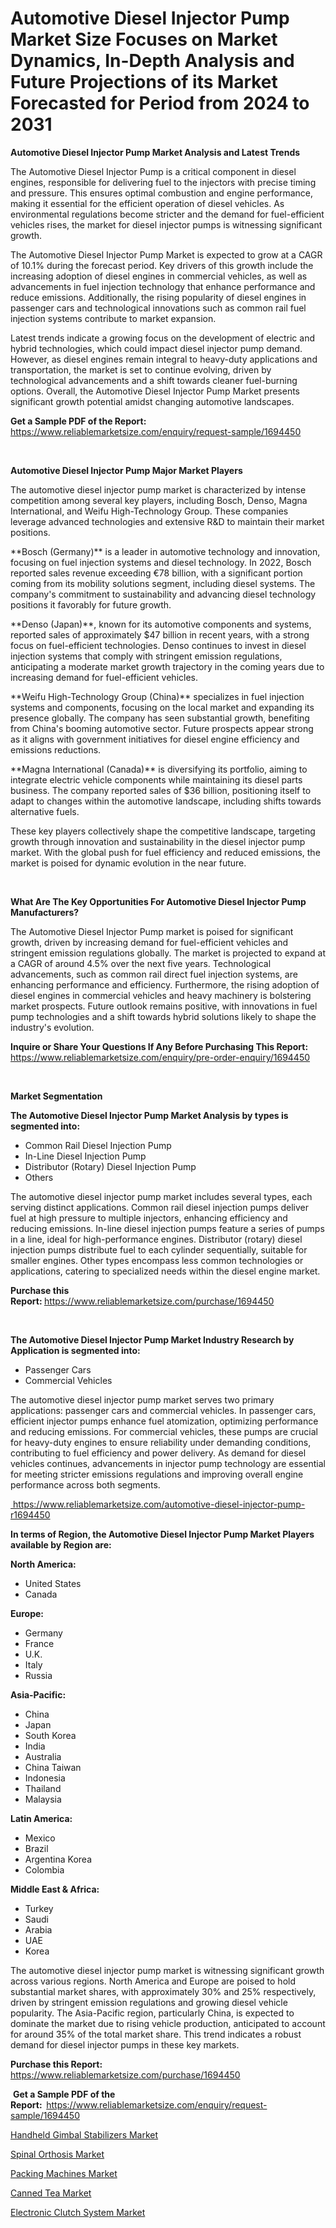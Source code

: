 <p><h1>Automotive Diesel Injector Pump Market Size Focuses on Market Dynamics, In-Depth Analysis and Future Projections of its Market Forecasted for Period from 2024 to 2031</h1></p><p><strong>Automotive Diesel Injector Pump Market Analysis and Latest Trends</strong></p>
<p><p>The Automotive Diesel Injector Pump is a critical component in diesel engines, responsible for delivering fuel to the injectors with precise timing and pressure. This ensures optimal combustion and engine performance, making it essential for the efficient operation of diesel vehicles. As environmental regulations become stricter and the demand for fuel-efficient vehicles rises, the market for diesel injector pumps is witnessing significant growth.</p><p>The Automotive Diesel Injector Pump Market is expected to grow at a CAGR of 10.1% during the forecast period. Key drivers of this growth include the increasing adoption of diesel engines in commercial vehicles, as well as advancements in fuel injection technology that enhance performance and reduce emissions. Additionally, the rising popularity of diesel engines in passenger cars and technological innovations such as common rail fuel injection systems contribute to market expansion.</p><p>Latest trends indicate a growing focus on the development of electric and hybrid technologies, which could impact diesel injector pump demand. However, as diesel engines remain integral to heavy-duty applications and transportation, the market is set to continue evolving, driven by technological advancements and a shift towards cleaner fuel-burning options. Overall, the Automotive Diesel Injector Pump Market presents significant growth potential amidst changing automotive landscapes.</p></p>
<p><strong>Get a Sample PDF of the Report:&nbsp;</strong> <a href="https://www.reliablemarketsize.com/enquiry/request-sample/1694450?utm_campaign=1143&utm_medium=2&utm_source=Github&utm_content=ia&utm_term=17122024&utm_id=automotive-diesel-injector-pump">https://www.reliablemarketsize.com/enquiry/request-sample/1694450</a></p>
<p>&nbsp;</p>
<p><strong>Automotive Diesel Injector Pump Major Market Players</strong></p>
<p><p>The automotive diesel injector pump market is characterized by intense competition among several key players, including Bosch, Denso, Magna International, and Weifu High-Technology Group. These companies leverage advanced technologies and extensive R&D to maintain their market positions.</p><p>**Bosch (Germany)** is a leader in automotive technology and innovation, focusing on fuel injection systems and diesel technology. In 2022, Bosch reported sales revenue exceeding €78 billion, with a significant portion coming from its mobility solutions segment, including diesel systems. The company's commitment to sustainability and advancing diesel technology positions it favorably for future growth.</p><p>**Denso (Japan)**, known for its automotive components and systems, reported sales of approximately $47 billion in recent years, with a strong focus on fuel-efficient technologies. Denso continues to invest in diesel injection systems that comply with stringent emission regulations, anticipating a moderate market growth trajectory in the coming years due to increasing demand for fuel-efficient vehicles.</p><p>**Weifu High-Technology Group (China)** specializes in fuel injection systems and components, focusing on the local market and expanding its presence globally. The company has seen substantial growth, benefiting from China's booming automotive sector. Future prospects appear strong as it aligns with government initiatives for diesel engine efficiency and emissions reductions.</p><p>**Magna International (Canada)** is diversifying its portfolio, aiming to integrate electric vehicle components while maintaining its diesel parts business. The company reported sales of $36 billion, positioning itself to adapt to changes within the automotive landscape, including shifts towards alternative fuels.</p><p>These key players collectively shape the competitive landscape, targeting growth through innovation and sustainability in the diesel injector pump market. With the global push for fuel efficiency and reduced emissions, the market is poised for dynamic evolution in the near future.</p></p>
<p>&nbsp;</p>
<p><strong>What Are The Key Opportunities For Automotive Diesel Injector Pump Manufacturers?</strong></p>
<p><p>The Automotive Diesel Injector Pump market is poised for significant growth, driven by increasing demand for fuel-efficient vehicles and stringent emission regulations globally. The market is projected to expand at a CAGR of around 4.5% over the next five years. Technological advancements, such as common rail direct fuel injection systems, are enhancing performance and efficiency. Furthermore, the rising adoption of diesel engines in commercial vehicles and heavy machinery is bolstering market prospects. Future outlook remains positive, with innovations in fuel pump technologies and a shift towards hybrid solutions likely to shape the industry's evolution.</p></p>
<p><strong>Inquire or Share Your Questions If Any Before Purchasing This Report:</strong> <a href="https://www.reliablemarketsize.com/enquiry/pre-order-enquiry/1694450?utm_campaign=1143&utm_medium=2&utm_source=Github&utm_content=ia&utm_term=17122024&utm_id=automotive-diesel-injector-pump">https://www.reliablemarketsize.com/enquiry/pre-order-enquiry/1694450</a></p>
<p>&nbsp;</p>
<p><strong>Market Segmentation</strong></p>
<p><strong>The Automotive Diesel Injector Pump Market Analysis by types is segmented into:</strong></p>
<p><ul><li>Common Rail Diesel Injection Pump</li><li>In-Line Diesel Injection Pump</li><li>Distributor (Rotary) Diesel Injection Pump</li><li>Others</li></ul></p>
<p><p>The automotive diesel injector pump market includes several types, each serving distinct applications. Common rail diesel injection pumps deliver fuel at high pressure to multiple injectors, enhancing efficiency and reducing emissions. In-line diesel injection pumps feature a series of pumps in a line, ideal for high-performance engines. Distributor (rotary) diesel injection pumps distribute fuel to each cylinder sequentially, suitable for smaller engines. Other types encompass less common technologies or applications, catering to specialized needs within the diesel engine market.</p></p>
<p><strong>Purchase this Report:&nbsp;</strong><a href="https://www.reliablemarketsize.com/purchase/1694450?utm_campaign=1143&utm_medium=2&utm_source=Github&utm_content=ia&utm_term=17122024&utm_id=automotive-diesel-injector-pump">https://www.reliablemarketsize.com/purchase/1694450</a></p>
<p>&nbsp;</p>
<p><strong>The Automotive Diesel Injector Pump Market Industry Research by Application is segmented into:</strong></p>
<p><ul><li>Passenger Cars</li><li>Commercial Vehicles</li></ul></p>
<p><p>The automotive diesel injector pump market serves two primary applications: passenger cars and commercial vehicles. In passenger cars, efficient injector pumps enhance fuel atomization, optimizing performance and reducing emissions. For commercial vehicles, these pumps are crucial for heavy-duty engines to ensure reliability under demanding conditions, contributing to fuel efficiency and power delivery. As demand for diesel vehicles continues, advancements in injector pump technology are essential for meeting stricter emissions regulations and improving overall engine performance across both segments.</p></p>
<p><a href="https://www.reliablemarketsize.com/automotive-diesel-injector-pump-r1694450?utm_campaign=1143&utm_medium=2&utm_source=Github&utm_content=ia&utm_term=17122024&utm_id=automotive-diesel-injector-pump">&nbsp;https://www.reliablemarketsize.com/automotive-diesel-injector-pump-r1694450</a></p>
<p><strong>In terms of Region, the Automotive Diesel Injector Pump Market Players available by Region are:</strong></p>
<p>
    <p> <strong> North America: </strong>
        <ul>
            <li>United States</li>
            <li>Canada</li>
        </ul>
        </p> 
    <p> <strong> Europe: </strong>
        <ul>
            <li>Germany</li>
            <li>France</li>
            <li>U.K.</li>
            <li>Italy</li>
            <li>Russia</li>
        </ul>
        </p> 
    <p> <strong> Asia-Pacific: </strong>
        <ul>
            <li>China</li>
            <li>Japan</li>
            <li>South Korea</li>
            <li>India</li>
            <li>Australia</li>
            <li>China Taiwan</li>
            <li>Indonesia</li>
            <li>Thailand</li>
            <li>Malaysia</li>
        </ul>
        </p> 
    <p> <strong> Latin America: </strong>
        <ul>
            <li>Mexico</li>
            <li>Brazil</li>
            <li>Argentina Korea</li>
            <li>Colombia</li>
        </ul>
        </p> 
    <p> <strong> Middle East & Africa: </strong>
        <ul>
            <li>Turkey</li>
            <li>Saudi</li>
            <li>Arabia</li>
            <li>UAE</li>
            <li>Korea</li>
        </ul>
    </p>
    </p>
<p><p>The automotive diesel injector pump market is witnessing significant growth across various regions. North America and Europe are poised to hold substantial market shares, with approximately 30% and 25% respectively, driven by stringent emission regulations and growing diesel vehicle popularity. The Asia-Pacific region, particularly China, is expected to dominate the market due to rising vehicle production, anticipated to account for around 35% of the total market share. This trend indicates a robust demand for diesel injector pumps in these key markets.</p></p>
<p><strong>Purchase this Report: </strong><a href="https://www.reliablemarketsize.com/purchase/1694450?utm_campaign=1143&utm_medium=2&utm_source=Github&utm_content=ia&utm_term=17122024&utm_id=automotive-diesel-injector-pump">https://www.reliablemarketsize.com/purchase/1694450</a></p>
<p>&nbsp;<strong>Get a Sample PDF of the Report:&nbsp;&nbsp;</strong><a href="https://www.reliablemarketsize.com/enquiry/request-sample/1694450?utm_campaign=1143&utm_medium=2&utm_source=Github&utm_content=ia&utm_term=17122024&utm_id=automotive-diesel-injector-pump">https://www.reliablemarketsize.com/enquiry/request-sample/1694450</a></p>
<p><strong></strong></p>
<p><p><a href="https://www.linkedin.com/pulse/disruption-innovation-handheld-gimbal-stabilizers-industry-8wq5f?utm_campaign=1143&utm_medium=2&utm_source=Github&utm_content=ia&utm_term=17122024&utm_id=automotive-diesel-injector-pump">Handheld Gimbal Stabilizers Market</a></p><p><a href="https://www.linkedin.com/pulse/spinal-orthosis-industry-projections-market-revenue-65-cagr-5d6sf?utm_campaign=1143&utm_medium=2&utm_source=Github&utm_content=ia&utm_term=17122024&utm_id=automotive-diesel-injector-pump">Spinal Orthosis Market</a></p><p><a href="https://github.com/lashaunm5st/Market-Research-Report-List-1/blob/main/packing-machines-market.md?utm_campaign=1143&utm_medium=2&utm_source=Github&utm_content=ia&utm_term=17122024&utm_id=automotive-diesel-injector-pump">Packing Machines Market</a></p><p><a href="https://www.linkedin.com/pulse/global-canned-tea-market-set-grow-despite-change-trends-x5eee?utm_campaign=1143&utm_medium=2&utm_source=Github&utm_content=ia&utm_term=17122024&utm_id=automotive-diesel-injector-pump">Canned Tea Market</a></p><p><a href="https://github.com/kimberjam0i/Market-Research-Report-List-1/blob/main/electronic-clutch-system-market.md?utm_campaign=1143&utm_medium=2&utm_source=Github&utm_content=ia&utm_term=17122024&utm_id=automotive-diesel-injector-pump">Electronic Clutch System Market</a></p></p>